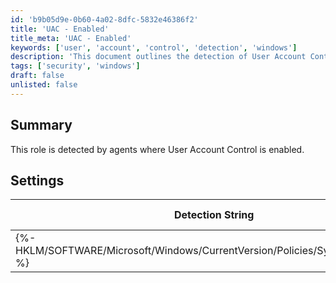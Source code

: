 ```yaml
---
id: 'b9b05d9e-0b60-4a02-8dfc-5832e46386f2'
title: 'UAC - Enabled'
title_meta: 'UAC - Enabled'
keywords: ['user', 'account', 'control', 'detection', 'windows']
description: 'This document outlines the detection of User Account Control (UAC) settings on Windows 10 systems through specific registry checks performed by agents. It includes the detection string, comparator, result, and applicable operating systems.'
tags: ['security', 'windows']
draft: false
unlisted: false
---
```


## Summary

This role is detected by agents where User Account Control is enabled.

## Settings

| Detection String                                                  | Comparator | Result | Applicable OS |
|------------------------------------------------------------------|------------|--------|----------------|
| \{%-HKLM/SOFTWARE/Microsoft/Windows/CurrentVersion/Policies/System:EnableLUA-%} | Equals     | 1      | Windows 10     |



